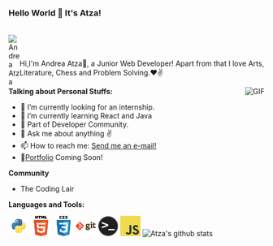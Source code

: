 ### Hello World 👋 It's Atza! <!--insert portfolio--> 

<br/>

<a href="https://www.linkedin.com/in/andrea-atza-5ab519102/">
<img align="left" alt="Andrea Atza" width="22px" src="https://cdn.jsdelivr.net/npm/simple-icons@v3/icons/linkedin.svg" />
</a>
<br />

<br />

Hi,I'm Andrea Atza🙌, a Junior Web Developer! Apart from that I love Arts, Literature, Chess  and Problem Solving.❤✌ 


<img align="right" alt="GIF" src="https://media.giphy.com/media/USV0ym3bVWQJJmNu3N/giphy.gif" />


**Talking about Personal Stuffs:**

- 🔭 I’m currently looking for an internship.
- 🌱 I’m currently learning React and Java
- 👯 Part of Developer Community.
- 💬 Ask me about anything ✌
- 📫 How to reach me: <a href="mailto:atzadevops@gmail.com">Send me an e-mail!<a/> 
- 📝[Portfolio]() Coming Soon!
<!-- - ✨ I can draw too.[ArtGallery]() -->



**Community**
- The Coding Lair

**Languages and Tools:**


<code><img height="40" src="https://raw.githubusercontent.com/github/explore/80688e429a7d4ef2fca1e82350fe8e3517d3494d/topics/python/python.png"></code>
<code><img height="40" src="https://raw.githubusercontent.com/github/explore/80688e429a7d4ef2fca1e82350fe8e3517d3494d/topics/html/html.png?size=48"></code>
<code><img height="40" src="https://raw.githubusercontent.com/github/explore/80688e429a7d4ef2fca1e82350fe8e3517d3494d/topics/css/css.png?size=48"></code>
<code><img height="40" src="https://raw.githubusercontent.com/github/explore/80688e429a7d4ef2fca1e82350fe8e3517d3494d/topics/git/git.png"></code>
<code><img height="40" src="https://raw.githubusercontent.com/github/explore/80688e429a7d4ef2fca1e82350fe8e3517d3494d/topics/terminal/terminal.png"></code>
<code><img height="40" src="https://raw.githubusercontent.com/github/explore/80688e429a7d4ef2fca1e82350fe8e3517d3494d/topics/javascript/javascript.png?size=48"></code>
![Atza's github stats](https://github-readme-stats.vercel.app/api?username=Atza94&show_icons=true&hide_border=true)
